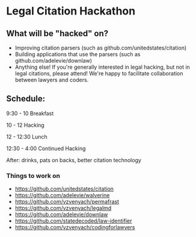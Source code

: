 # Legal Citation Hackathon

## What will be "hacked" on?

- Improving citation parsers (such as github.com/unitedstates/citation)
- Building applications that use the parsers (such as github.com/adelevie/downlaw)
- Anything else! If you're generally interested in legal hacking, but not in legal citations, please attend! We're happy to facilitate collaboration between lawyers and coders.

## Schedule: 

9:30 - 10 Breakfast

10 - 12 Hacking

12 - 12:30 Lunch

12:30 - 4:00 Continued Hacking 

After: drinks, pats on backs, better citation technology 

### Things to work on

- https://github.com/unitedstates/citation
- https://github.com/adelevie/walverine
- https://github.com/vzvenyach/permafrast
- https://github.com/vzvenyach/legalmd
- https://github.com/adelevie/downlaw
- https://github.com/statedecoded/law-identifier
- https://github.com/vzvenyach/codingforlawyers
